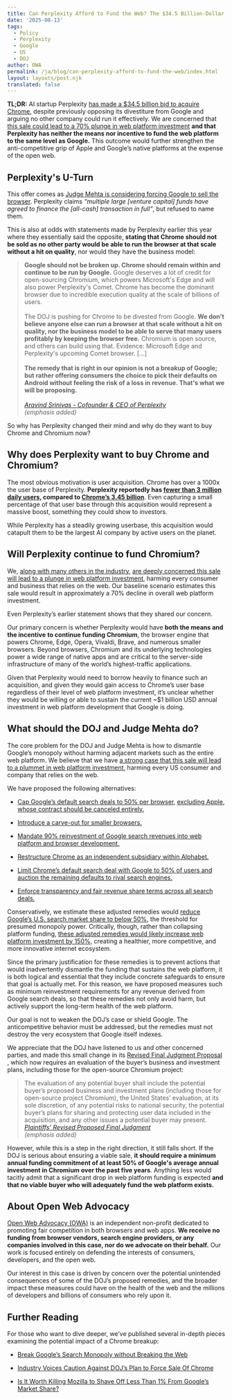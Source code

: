 ```yaml
---
title: Can Perplexity Afford to Fund the Web? The $34.5 Billion-Dollar Question
date: '2025-08-13'
tags:
  - Policy
  - Perplexity
  - Google
  - US
  - DOJ
author: OWA
permalink: /ja/blog/can-perplexity-afford-to-fund-the-web/index.html
layout: layouts/post.njk
translated: false
---
```


**TL;DR:** AI startup Perplexity [has made a $34.5 billion bid to acquire Chrome](https://www.ft.com/content/d357d9d0-2a03-493a-b73b-e21b16b8ba37), despite previously opposing its divestiture from Google and arguing no other company could run it effectively. We are concerned that [this sale could lead to a 70% plunge in web platform investment](https://open-web-advocacy.org/blog/break-googles-search-monopoly-without-breaking-the-web/) **and that Perplexity has neither the means nor incentive to fund the web platform to the same level as Google.** This outcome would further strengthen the anti-competitive grip of Apple and Google’s native platforms at the expense of the open web.

## Perplexity's U-Turn

This offer comes as [Judge Mehta is considering forcing Google to sell the browser](https://open-web-advocacy.org/blog/break-googles-search-monopoly-without-breaking-the-web/#quick-primer-on-the-doj%E2%80%99s-case:~:text=Google%20must%20promptly%20and%20fully%20divest%20Chrome%2C%20to%20a%20buyer%20approved%20by%20the%20Plaintiffs%20in%20their%20sole%20discretion%20subject%20to%20terms%20that%20the%20Court%20and%20Plaintiffs%20approve.). Perplexity claims *“multiple large \[venture capital\] funds have agreed to finance the \[all-cash\] transaction in full”*, but refused to name them.

This is also at odds with statements made by Perplexity earlier this year where they essentially said the opposite, **stating that <span style="color: var(--main-color);">Chrome should not be sold</span> as no other party would be able to run the browser at that scale without a hit on quality**, nor would they have the business model:

> **Google should not be broken up. Chrome should remain within and continue to be run by Google.** Google deserves a lot of credit for open-sourcing Chromium, which powers Microsoft's Edge and will also power Perplexity's Comet. Chrome has become the dominant browser due to incredible execution quality at the scale of billions of users.<br><br>
> The DOJ is pushing for Chrome to be divested from Google. **We don't believe anyone else can run a browser at that scale without a hit on quality, nor the business model to be able to serve that many users profitably by keeping the browser free.** Chromium is open source, and others can build using that. Evidence: Microsoft Edge and Perplexity's upcoming Comet browser. \[...\]<br><br>
> **The remedy that is right in our opinion is not a breakup of Google; but rather offering consumers the choice to pick their defaults on Android without feeling the risk of a loss in revenue. That's what we will be proposing.**<br><br>
> <cite>[Aravind Srinivas - Cofounder & CEO of Perplexity](https://open-web-advocacy.org/blog/industry-voices-caution-against-dojs-plan-to-force-sale-of-chrome/#:~:text=%23-,Aravind%20Srinivas%20%2D%20Cofounder%20%26%20CEO%20of%20Perplexity,-Perplexity%20has%20been)<br>(emphasis added)</cite>

So why has Perplexity changed their mind and why do they want to buy Chrome and Chromium now?

## Why does Perplexity want to buy Chrome and Chromium?

The most obvious motivation is user acquisition. Chrome has over a 1000x the user base of Perplexity.  **Perplexity reportedly has [fewer than <span style="color: var(--main-color);">3 million daily users</span>](https://www.demandsage.com/perplexity-ai-statistics/?utm_source=chatgpt.com#:~:text=Approximately%202%20million%20people%20worldwide%20visit%20Perplexity%20AI%20daily.), compared to [<span style="color: var(--main-color);">Chrome’s 3.45 billion</span>](https://backlinko.com/chrome-users#:~:text=An%20estimated%203.45%20billion%20internet%20users%20globally%20use%20Chrome%20as%20their%20browser.)**. Even capturing a small percentage of that user base through this acquisition would represent a massive boost, something they could show to investors.

While Perplexity has a steadily growing userbase, this acquisition would catapult them to be the largest AI company by active users on the planet.

## Will Perplexity continue to fund Chromium?

We, [along with many others in the industry](https://open-web-advocacy.org/blog/industry-voices-caution-against-dojs-plan-to-force-sale-of-chrome/), [are deeply concerned this sale will lead to a plunge in web platform investment](https://open-web-advocacy.org/blog/break-googles-search-monopoly-without-breaking-the-web/), harming every consumer and business that relies on the web. Our baseline scenario estimates this sale would result in approximately a 70% decline in overall web platform investment.

Even Perplexity’s  earlier statement shows that they shared our concern.

Our primary concern is whether Perplexity would have **both the means and the incentive** **to continue funding Chromium**, the browser engine that powers Chrome, Edge, Opera, Vivaldi, Brave, and numerous smaller browsers. Beyond browsers, Chromium and its underlying technologies power a wide range of native apps and are critical to the server-side infrastructure of many of the world’s highest-traffic applications.

Given that Perplexity would need to borrow heavily to finance such an acquisition, and given they would gain access to Chrome’s user base regardless of their level of web platform investment, it’s unclear whether they would be willing or able to sustain the current \~$1 billion USD annual investment in web platform development that Google is doing.

## What should the DOJ and Judge Mehta do?

The core problem for the DOJ and Judge Mehta is how to dismantle Google’s monopoly without harming adjacent markets such as the entire web platform. We believe that we have [a strong case that this sale will lead to a plummet in web platform investment,](https://open-web-advocacy.org/blog/break-googles-search-monopoly-without-breaking-the-web/) harming every US consumer and company that relies on the web.

We have proposed the following alternatives:

* [Cap Google’s default search deals to 50% per browser](https://open-web-advocacy.org/blog/break-googles-search-monopoly-without-breaking-the-web/#permit-browser-search-default-deals-up-to-50%25-market-share%2C-excluding-apple), [excluding Apple, whose contract should be canceled entirely.](https://open-web-advocacy.org/blog/break-googles-search-monopoly-without-breaking-the-web/#terminate-the-apple-google-search-agreement)

* [Introduce a carve-out for smaller browsers.](https://open-web-advocacy.org/blog/break-googles-search-monopoly-without-breaking-the-web/#carve-out-for-smaller-browsers)

* [Mandate 90% reinvestment of Google search revenues into web platform and browser development.](https://open-web-advocacy.org/blog/break-googles-search-monopoly-without-breaking-the-web/#require-reinvestment-of-search-revenue-into-browser-and-web-platform-development)

* [Restructure Chrome as an independent subsidiary within Alphabet.](https://open-web-advocacy.org/blog/break-googles-search-monopoly-without-breaking-the-web/#move-chrome-from-google-to-alphabet-1)

* [Limit Chrome’s default search deal with Google to 50% of users and auction the remaining defaults to rival search engines.](https://open-web-advocacy.org/blog/break-googles-search-monopoly-without-breaking-the-web/#move-chrome-from-google-to-alphabet-1)

* [Enforce transparency and fair revenue share terms across all search deals.](https://open-web-advocacy.org/blog/break-googles-search-monopoly-without-breaking-the-web/#conditions-on-search-deals)

Conservatively, we estimate these adjusted remedies would [reduce Google’s U.S. search market share to below 50%](https://open-web-advocacy.org/blog/break-googles-search-monopoly-without-breaking-the-web/#estimated-impact-of-the-package-on-google's-search-engine-market-share), the threshold for presumed monopoly power. Critically, though, rather than collapsing platform funding, [these adjusted remedies would likely increase web platform investment by 150%](https://open-web-advocacy.org/blog/break-googles-search-monopoly-without-breaking-the-web/#estimated-total-impact-on-web-platform-investment), creating a healthier, more competitive, and more innovative internet ecosystem.

Since the primary justification for these remedies is to prevent actions that would inadvertently dismantle the funding that sustains the web platform, it is both logical and essential that they include concrete safeguards to ensure that goal is actually met. For this reason, we have proposed measures such as minimum reinvestment requirements for any revenue derived from Google search deals, so that these remedies not only avoid harm, but actively support the long-term health of the web platform.

Our goal is not to weaken the DOJ’s case or shield Google. The anticompetitive behavior must be addressed, but the remedies must not destroy the very ecosystem that Google itself indexes.

We appreciate that the DOJ have listened to us and other concerned parties, and made this small change in its [Revised Final Judgment Proposal](https://storage.courtlistener.com/recap/gov.uscourts.dcd.223205/gov.uscourts.dcd.223205.1184.1.pdf) , which now requires an evaluation of the buyer’s business and investment plans, including those for the open-source Chromium project:

> The evaluation of any potential buyer shall include the potential buyer’s proposed business and investment plans (including those for open-source project Chromium), the United States’ evaluation, at its sole discretion, of any potential risks to national security, the potential buyer’s plans for sharing and protecting user data included in the acquisition, and any other issues a potential buyer may present.
> <cite>[Plaintiffs’ Revised Proposed Final Judgment](https://storage.courtlistener.com/recap/gov.uscourts.dcd.223205/gov.uscourts.dcd.223205.1184.1.pdf)<br>(emphasis added)</cite>

However, while this is a step in the right direction, it still falls short. If the DOJ is serious about ensuring a viable sale, **<span style="color: var(--main-color);">it should require a minimum annual funding commitment of at least 50% of Google's average annual investment in Chromium over the past five years</span>**. Anything less would tacitly admit that a significant drop in web platform funding is expected  **and that no viable buyer who will adequately fund the web platform exists.**

## About Open Web Advocacy

[Open Web Advocacy (OWA)](https://open-web-advocacy.org/) is an independent non-profit dedicated to promoting fair competition in both browsers and web apps. **We receive no funding from browser vendors, search engine providers, or any companies involved in this case, nor do we advocate on their behalf.** Our work is focused entirely on defending the interests of consumers, developers, and the open web.

Our interest in this case is driven by concern over the potential unintended consequences of some of the DOJ’s proposed remedies, and the broader impact these measures could have on the health of the web and the millions of developers and billions of consumers who rely upon it.

## Further Reading

For those who want to dive deeper, we’ve published several in-depth pieces examining the potential impact of a Chrome breakup:

* [Break Google’s Search Monopoly without Breaking the Web](https://open-web-advocacy.org/blog/break-googles-search-monopoly-without-breaking-the-web/)

* [Industry Voices Caution Against DOJ’s Plan to Force Sale Of Chrome](https://open-web-advocacy.org/blog/industry-voices-caution-against-dojs-plan-to-force-sale-of-chrome/)

* [Is It Worth Killing Mozilla to Shave Off Less Than 1% From Google’s Market Share?](https://open-web-advocacy.org/blog/is-it-worth-killing-mozilla-to-shave-off-less-than-1-percent-from-googles-market-share/)
